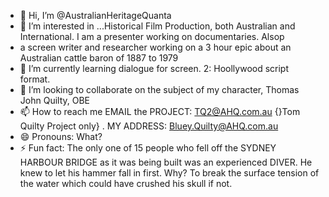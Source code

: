 - 👋 Hi, I’m @AustralianHeritageQuanta
- 👀 I’m interested in ...Historical Film Production, both Australian and International.  I am a presenter working on documentaries. Alsop
- a screen writer and researcher working on a 3 hour epic about an Australian cattle baron of 1887 to 1979
- 🌱 I’m currently learning dialogue for screen.  2: Hoollywood script format. 
- 💞️ I’m looking to collaborate on the subject of my character, Thomas John Quilty, OBE
- 📫 How to reach me EMAIL the PROJECT:  TQ2@AHQ.com.au  {}Tom Quilty Project only} . MY ADDRESS:  Bluey.Quilty@AHQ.com.au
- 😄 Pronouns: What?
- ⚡ Fun fact: The only one of 15 people who fell off the SYDNEY HARBOUR BRIDGE as it was being built was an experienced DIVER.  He knew to let his hammer fall in first. Why?  To break the surface tension of the water which could have crushed his skull if not. 

<!---
AustralianHeritageQuanta/AustralianHeritageQuanta is a ✨ special ✨ repository because its `README.md` (this file) appears on your GitHub profile.
You can click the Preview link to take a look at your changes.
--->
